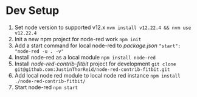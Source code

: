 # Dev Setup
1. Set node version to supported v12.x `nvm install v12.22.4 && nvm use v12.22.4`
2. Init a new npm project for node-red work `npm init`
3. Add a start command for local node-red to *package.json* `"start": "node-red -u . -v"`
3. Install node-red as a local module `npm install node-red`
4. Install *node-red-contrib-fitbit* project for development `git clone git@github.com:JustinThorReid/node-red-contrib-fitbit.git`
5. Add local node red module to local node red instance `npm install ./node-red-contrib-fitbit/`
6. Start node-red `npm start`
